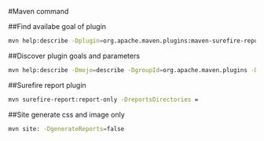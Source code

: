 #Maven command

##Find availabe goal of plugin
```sh
mvn help:describe -Dplugin=org.apache.maven.plugins:maven-surefire-report-plugin:2.19.1
```
##Discover plugin goals and parameters
```sh
mvn help:describe -Dmojo=describe -DgroupId=org.apache.maven.plugins -DartifactId=maven-surefire-report-plugin

```

##Surefire report plugin
```sh
mvn surefire-report:report-only -DreportsDirectories = 
```

##Site generate css and image only
```sh
mvn site: -DgenerateReports=false
```
